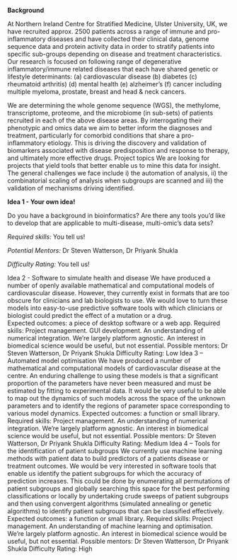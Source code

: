 **Background**

At Northern Ireland Centre for Stratified Medicine, Ulster University, UK, we have recruited approx. 2500 patients across a range of immune and pro-inflammatory diseases and have collected their clinical data, genome sequence data and protein activity data in order to stratify patients into specific sub-groups depending on disease and treatment characteristics.  Our research is focused on following range of degenerative inflammatory/immune related diseases that each have shared genetic or lifestyle determinants: (a) cardiovascular disease (b) diabetes (c) rheumatoid arthritis) (d) mental health (e) alzheimer’s (f) cancer including multiple myeloma, prostate, breast and head & neck cancers.  

We are determining the whole genome sequence (WGS), the methylome, transcriptome, proteome, and the microbiome (in sub-sets) of patients recruited in each of the above disease areas. By interrogating their phenotypic and omics data we aim to better inform the diagnoses and treatment, particularly for comorbid conditions that share a pro-inflammatory etiology. This is driving the discovery and validation of biomarkers associated with disease predisposition and response to therapy, and ultimately more effective drugs.
Project topics
We are looking for projects that yield tools that better enable us to mine this data for insight. The general challenges we face include i) the automation of analysis, ii) the combinatorial scaling of analysis when subgroups are scanned and iii) the validation of mechanisms driving identified.  

**Idea 1 - Your own idea!**

Do you have a background in bioinformatics?  Are there any tools you’d like to develop that are applicable to multi-disease, multi-omic’s data sets?

*Required skills:* You tell us!

*Potential Mentors:* Dr Steven Watterson, Dr Priyank Shukla

*Difficulty Rating:* You tell us!

Idea 2 - Software to simulate health and disease
We have produced a number of openly available mathematical and computational models of cardiovascular disease.  However, they currently exist in formats that are too obscure for clinicians and lab biologists to use.  We would love to turn these models into easy-to-use predictive software tools with which clinicians or biologist could predict the effect of a mutation or a drug.  
Expected outcomes: a piece of desktop software or a web app.
Required skills: Project management. GUI development.  An understanding of numerical integration.  We’re largely platform agnostic. An interest in biomedical science would be useful, but not essential.
Possible mentors: Dr Steven Watterson, Dr Priyank Shukla
Difficulty Rating: Low
Idea 3 – Automated model optimisation
We have produced a number of mathematical and computational models of cardiovascular disease at the centre.  An enduring challenge to using these models is that a significant proportion of the parameters have never been measured and must be estimated by fitting to experimental data.  It would be very useful to be able to map out the dynamics of such models across the space of the unknown parameters and to identify the regions of parameter space corresponding to various model dynamics.
Expected outcomes: a function or small library.
Required skills: Project management. An understanding of numerical integration.  We’re largely platform agnostic. An interest in biomedical science would be useful, but not essential.
Possible mentors: Dr Steven Watterson, Dr Priyank Shukla
Difficulty Rating: Medium
Idea 4 – Tools for the identification of patient subgroups
We currently use machine learning methods with patient data to build predictors of a patients disease or treatment outcomes.  We would be very interested in software tools that enable us identify the patient subgroups for which the accuracy of prediction increases.  This could be done by enumerating all permutations of patient subgroups and globally searching this space for the best performing classifications or locally by undertaking crude sweeps of patient subgroups and then using convergent algorithms (simulated annealing or genetic algorithms) to identify patient subgroups that can be classified effectively. 
Expected outcomes: a function or small library.
Required skills: Project management. An understanding of machine learning and optimisation.  We’re largely platform agnostic. An interest in biomedical science would be useful, but not essential.
Possible mentors: Dr Steven Watterson, Dr Priyank Shukla
Difficulty Rating: High


